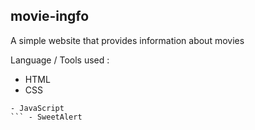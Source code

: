 ## movie-ingfo
A simple website that provides information about movies

Language / Tools used :
- HTML
- CSS
``` - (Bootstrap)
- JavaScript
``` - SweetAlert
